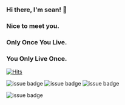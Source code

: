 ### Hi there, I'm sean! 👋
### Nice to meet you.


### Only Once You Live.
### You Only Live Once.

[![Hits](https://hits.seeyoufarm.com/api/count/incr/badge.svg?url=https%3A%2F%2Fgithub.com%2Fsean-baek&count_bg=%2379C83D&title_bg=%23555555&icon=&icon_color=%23E7E7E7&title=hits&edge_flat=false)](https://hits.seeyoufarm.com)


![issue badge](https://img.shields.io/badge/Facebook-xeanbaek-black?logo=facebook)<!-- facebook badge -->
![issue badge](https://img.shields.io/badge/Instagram-xean__baek-black?logo=instagram)<!-- instagram badge -->
![issue badge](https://img.shields.io/twitter/url?color=black&label=twitter%20%40xeanbaek&logo=twitter&logoColor=black&url=https%3A%2F%2Ftwitter.com)<!-- twitter -->

![issue badge](https://img.shields.io/github/followers/sean-baek?color=black&label=Github%20Followers&logo=github&logoColor=black?labelcolor=black)<!-- github followers -->

